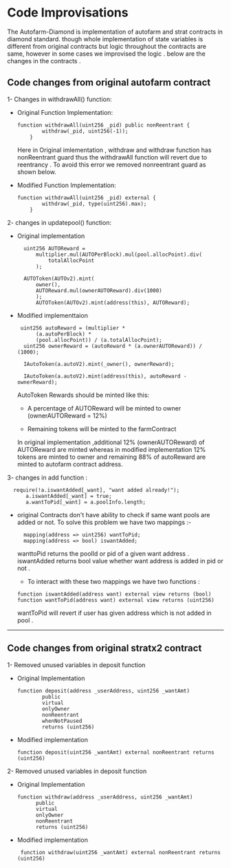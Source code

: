 # Code Improvisations

The Autofarm-Diamond is implementation of autofarm and strat contracts in diamond standard.
though whole implementation of state variables is different from original contracts but logic throughout the contracts are same,
however in some cases we improvised the logic . below are the changes in the contracts .

## Code changes from original autofarm contract

1- Changes in withdrawAll() function:

- Original Function Implementation:

  ```solidity
  function withdrawAll(uint256 _pid) public nonReentrant {
          withdraw(_pid, uint256(-1));
      }
  ```

  Here in Original imlementation , withdraw and withdraw function has nonReentrant guard thus the withdrawAll function will revert due to reentrancy . To avoid this error we removed nonreentrant guard as shown below.

- Modified Function Implementation:

  ```solidity
  function withdrawAll(uint256 _pid) external {
          withdraw(_pid, type(uint256).max);
      }
  ```

2- changes in updatepool() function:

- Original implementation

  ```solidity
    uint256 AUTOReward =
        multiplier.mul(AUTOPerBlock).mul(pool.allocPoint).div(
            totalAllocPoint
        );

    AUTOToken(AUTOv2).mint(
        owner(),
        AUTOReward.mul(ownerAUTOReward).div(1000)
        );
        AUTOToken(AUTOv2).mint(address(this), AUTOReward);
  ```

- Modified implementtaion

  ```solidity
   uint256 autoReward = (multiplier *
        (a.autoPerBlock) *
        (pool.allocPoint)) / (a.totalAllocPoint);
    uint256 ownerReward = (autoReward * (a.ownerAUTOReward)) / (1000);

    IAutoToken(a.autoV2).mint(_owner(), ownerReward);

    IAutoToken(a.autoV2).mint(address(this), autoReward - ownerReward);
  ```

  AutoToken Rewards should be minted like this:

  - A percentage of AUTOReward will be minted to owner (ownerAUTOReward = 12%)

  - Remaining tokens will be minted to the farmContract

  In original implementation ,additional 12% (ownerAUTOReward) of AUTOReward are minted whereas in modified implementation 12% tokens are minted to owner and remaining 88% of autoReward are minted to autofarm contract address.

3- changes in add function :

```solidity
  require(!a.iswantAdded[_want], "want added already!");
      a.iswantAdded[_want] = true;
      a.wantToPid[_want] = a.poolInfo.length;
```

- original Contracts don't have ability to check if same want pools are added or not. To solve this problem we have two mappings :-

  ```solidity
    mapping(address => uint256) wantToPid;
    mapping(address => bool) iswantAdded;

  ```

  wanttoPid returns the poolId or pid of a given want address .\
  iswantAdded returns bool value whether want address is added in pid or not .

  - To interact with these two mappings we have two functions :

  ```solidity
  function iswantAdded(address want) external view returns (bool)
  function wantToPid(address want) external view returns (uint256)
  ```

  wantToPid will revert if user has given address which is not added in pool .

---

## Code changes from original stratx2 contract

1- Removed unused variables in deposit function

- Original Implementation

  ```solidity
  function deposit(address _userAddress, uint256 _wantAmt)
          public
          virtual
          onlyOwner
          nonReentrant
          whenNotPaused
          returns (uint256)
  ```

- Modified implementation

  ```solidity
  function deposit(uint256 _wantAmt) external nonReentrant returns (uint256)
  ```

2- Removed unused variables in deposit function

- Original Implementation

  ```solidity
  function withdraw(address _userAddress, uint256 _wantAmt)
        public
        virtual
        onlyOwner
        nonReentrant
        returns (uint256)
  ```

- Modified implementation

  ```solidity
   function withdraw(uint256 _wantAmt) external nonReentrant returns (uint256)
  ```
